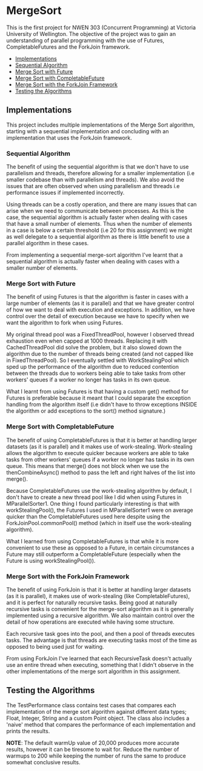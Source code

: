 # MergeSort

This is the first project for NWEN 303 (Concurrent Programming) at Victoria University of Wellington. The objective of
the project was to gain an understanding of parallel programming with the use of Futures, CompletableFutures and the
ForkJoin framework.

* [Implementations](#implementations)
* [Sequential Algorithm](#sequential-algorithm)
* [Merge Sort with Future](#merge-sort-with-future)
* [Merge Sort with CompletableFuture](#merge-sort-with-completablefuture)
* [Merge Sort with the ForkJoin Framework](#merge-sort-with-the-forkjoin-framework)
* [Testing the Algorithms](#testing-the-algorithms)

## Implementations

This project includes multiple implementations of the Merge Sort algorithm, starting with a sequential implementation
and concluding with an implementation that uses the ForkJoin framework.

### Sequential Algorithm

The benefit of using the sequential algorithm is that we don't have to use parallelism and threads, therefore allowing
for a smaller implementation (i.e smaller codebase than with parallelism and threads). We also avoid the issues that are
often observed when using parallelism and threads i.e performance issues if implemented incorrectly.
<p>
 Using threads can be a costly operation, and there are many issues that can arise when we need to communicate between
 processes. As this is the case, the sequential algorithm is actually faster when dealing with cases that have
 a small number of elements. Thus when the number of elements in a case is below a certain threshold
 (i.e 20 for this assignment) we might as well delegate to a sequential algorithm as there is little
 benefit to use a parallel algorithm in these cases.
 <p>
 From implementing a sequential merge-sort algorithm I've learnt that a sequential algorithm is
 actually faster when dealing with cases with a smaller number of elements.

### Merge Sort with Future

The benefit of using Futures is that the algorithm is faster in cases with a large number of elements (as it is
parallel) and that we have greater control of how we want to deal with execution and exceptions. In addition, we have
control over the detail of execution because we have to specify when we want the algorithm to fork when using Futures.
<p> My original thread pool was a FixedThreadPool, however I observed thread exhaustion even when capped at 1000 threads.
 Replacing it with CachedThreadPool did solve the problem, but it also slowed down the algorithm due to the number of threads
 being created (and not capped like in FixedThreadPool). So I eventually settled with WorkStealingPool
 which sped up the performance of the algorithm due to reduced contention between the threads due to workers being
 able to take tasks from other workers' queues if a worker no longer has tasks in its own queue.
 <p>
 What I learnt from using Futures is that having a custom get() method for Futures is preferable because it meant that I
 could separate the exception handling from the algorithm itself (i.e didn't have to throw exceptions INSIDE the algorithm
 or add exceptions to the sort() method signature.)

### Merge Sort with CompletableFuture

The benefit of using CompletableFutures is that it is better at handling larger datasets (as it is parallel)
and it makes use of work-stealing. Work-stealing allows the algorithm to execute quicker because workers are able to
take tasks from other workers' queues if a worker no longer has tasks in its own queue. This means that merge() does not
block when we use the thenCombineAsync() method to pass the left and right halves of the list into merge().
<p>
 Because CompletableFutures use the work-stealing algorithm by default, I don't have to create a new thread pool
 like I did when using Futures in MParallelSorter1. One thing I found particularly interesting is that with
 workStealingPool(), the Futures I used in MParallelSorter1 were on average quicker than the CompletableFutures
 used here despite using the ForkJoinPool.commonPool() method (which in itself use the work-stealing algorithm).
 <p>
 What I learned from using CompletableFutures is that while it is more convenient to use these as opposed to a Future,
 in certain circumstances a Future may still outperform a CompletableFuture
 (especially when the Future is using workStealingPool()).

### Merge Sort with the ForkJoin Framework

The benefit of using ForkJoin is that it is better at handling larger datasets (as it is parallel), it makes use of
work-stealing (like CompletableFutures), and it is perfect for naturally recursive tasks. Being good at naturally
recursive tasks is convenient for the merge-sort algorithm as it is generally implemented using a recursive algorithm.
We also maintain control over the detail of how operations are executed while having some structure.
<p>
 Each recursive task goes into the pool, and then a pool of threads executes tasks. The advantage is that threads
 are executing tasks most of the time as opposed to being used just for waiting.
 <p>
 From using ForkJoin I've learned that each RecursiveTask doesn't actually use an entire thread when executing, something
 that I didn't observe in the other implementations of the merge sort algorithm in this assignment.

## Testing the Algorithms

The TestPerformance class contains test cases that compares each implementation of the merge sort algorithm against
different data types; Float, Integer, String and a custom Point object. The class also includes a 'naive' method that
compares the performance of each implementation and prints the results.

**NOTE**: The default warmUp value of 20,000 produces more accurate results, however it can be tiresome to wait for.
Reduce the number of warmups to 200 while keeping the number of runs the same to produce somewhat conclusive results.
